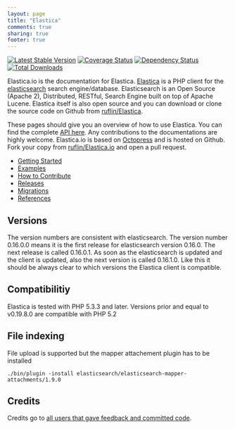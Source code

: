 ```yaml
---
layout: page
title: "Elastica"
comments: true
sharing: true
footer: true
---
```

[![Latest Stable Version](https://poser.pugx.org/ruflin/Elastica/v/stable.png)](https://packagist.org/packages/ruflin/elastica)
[![Coverage Status](https://coveralls.io/repos/ruflin/Elastica/badge.png)](https://coveralls.io/r/ruflin/Elastica)
[![Dependency Status](https://www.versioneye.com/php/ruflin:Elastica/master/badge.png)](https://www.versioneye.com/php/ruflin:elastica/)
[![Total Downloads](https://poser.pugx.org/ruflin/Elastica/downloads.png)](https://packagist.org/packages/ruflin/elastica)


Elastica.io is the documentation for Elastica. [Elastica](http://github.com/ruflin/Elastica) is a PHP client for the [elasticsearch](http://elasticsearch.org) search engine/database. Elasticsearch is an Open Source (Apache 2), Distributed, RESTful, Search Engine built on top of Apache Lucene. Elastica itself is also open source and you can download or clone the source code on Github from [ruflin/Elastica](http://github.com/ruflin/Elastica).

These pages should give you an overview of how to use Elastica. You can find the complete [API here](api/index.html). Any contributions to the documentations are highly welcome. Elastica.io is based on [Octopress](http://octopress.org/) and is hosted on Github. Fork your copy from [ruflin/Elastica.io](https://github.com/ruflin/Elastica.io) and open a pull request.

* [Getting Started](/getting-started/)
* [Examples](/examples/)
* [How to Contribute](/contribute/)
* [Releases](/releases/)
* [Migrations](/migrations/)
* [References](/references/)


Versions
--------

The version numbers are consistent with elasticsearch. The version number 0.16.0.0 means it is the first release for elasticsearch version 0.16.0. The next release is called 0.16.0.1. As soon as the elasticsearch is updated and the client is updated, also the next version is called 0.16.1.0. Like this it should be always clear to which versions the Elastica client is compatible.

Compatibilitiy
--------------
Elastica is tested with PHP 5.3.3 and later. Versions prior and equal to v0.19.8.0 are compatible with PHP 5.2


File indexing
-------------

File upload is supported but the mapper attachement plugin has to be installed

```
./bin/plugin -install elasticsearch/elasticsearch-mapper-attachments/1.9.0
```

Credits
-------
Credits go to <a href="https://github.com/ruflin/Elastica/network/members">all users that gave feedback and committed code</a>.
